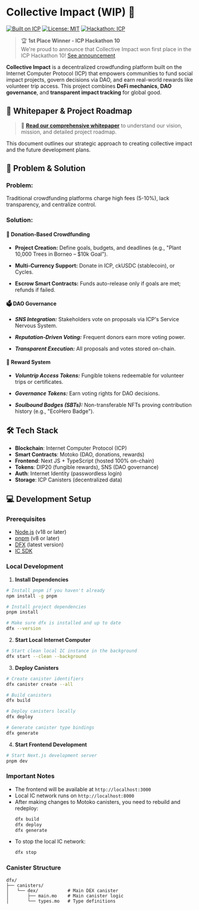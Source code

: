 # Collective Impact (WIP) 🌱

[![Built on ICP](https://img.shields.io/badge/Built%20on-Internet%20Computer-blue)](https://internetcomputer.org/)
[![License: MIT](https://img.shields.io/badge/License-MIT-green)](LICENSE)
[![Hackathon: ICP](https://img.shields.io/badge/Hackathon-ICP-9cf)](https://dfinity.org/hackathons)

> 🏆 **1st Place Winner - ICP Hackathon 10**  
> We're proud to announce that Collective Impact won first place in the ICP Hackathon 10! [See announcement](https://www.instagram.com/p/DF2sPoHT3TP/)

**Collective Impact** is a decentralized crowdfunding platform built on the Internet Computer Protocol (ICP) that empowers communities to fund social impact projects, govern decisions via DAO, and earn real-world rewards like volunteer trip access. This project combines **DeFi mechanics**, **DAO governance**, and **transparent impact tracking** for global good.

## 📖 **Whitepaper & Project Roadmap**

> 🌟 **[Read our comprehensive whitepaper](https://muslimalfatih.notion.site/Collective-Impact-Whitepaper-18d11b35f693807a985fee78a5286490)** to understand our vision, mission, and detailed project roadmap.

This document outlines our strategic approach to creating collective impact and the future development plans.

## 🚀 Problem & Solution  
### **Problem**:  
Traditional crowdfunding platforms charge high fees (5-10%), lack transparency, and centralize control.  

### **Solution**:  

#### 🌱 Donation-Based Crowdfunding
- **Project Creation:** Define goals, budgets, and deadlines (e.g., "Plant 10,000 Trees in Borneo – $10k Goal").

- **Multi-Currency Support:** Donate in ICP, ckUSDC (stablecoin), or Cycles.

- **Escrow Smart Contracts:** Funds auto-release only if goals are met; refunds if failed.

#### 🗳️ DAO Governance
- ***SNS Integration:*** Stakeholders vote on proposals via ICP's Service Nervous System.

- ***Reputation-Driven Voting:*** Frequent donors earn more voting power.

- ***Transparent Execution:*** All proposals and votes stored on-chain.

#### 🎁 Reward System
- ***Voluntrip Access Tokens:*** Fungible tokens redeemable for volunteer trips or certificates.

- ***Governance Tokens:*** Earn voting rights for DAO decisions.

- ***Soulbound Badges (SBTs):*** Non-transferable NFTs proving contribution history (e.g., "EcoHero Badge").


## 🛠️ Tech Stack
- **Blockchain**: Internet Computer Protocol (ICP)
- **Smart Contracts**: Motoko (DAO, donations, rewards)
- **Frontend**: Next JS + TypeScript (hosted 100% on-chain)
- **Tokens**: DIP20 (fungible rewards), SNS (DAO governance)
- **Auth**: Internet Identity (passwordless login)
- **Storage**: ICP Canisters (decentralized data)

## 💻 Development Setup

### Prerequisites
- [Node.js](https://nodejs.org/) (v18 or later)
- [pnpm](https://pnpm.io/) (v8 or later)
- [DFX](https://internetcomputer.org/docs/current/developer-docs/build/install-dfx) (latest version)
- [IC SDK](https://internetcomputer.org/docs/current/developer-docs/setup/install/)

### Local Development

1. **Install Dependencies**
```bash
# Install pnpm if you haven't already
npm install -g pnpm

# Install project dependencies
pnpm install

# Make sure dfx is installed and up to date
dfx --version
```

2. **Start Local Internet Computer**
```bash
# Start clean local IC instance in the background
dfx start --clean --background
```

3. **Deploy Canisters**
```bash
# Create canister identifiers
dfx canister create --all

# Build canisters
dfx build

# Deploy canisters locally
dfx deploy

# Generate canister type bindings
dfx generate
```

4. **Start Frontend Development**
```bash
# Start Next.js development server
pnpm dev
```

### Important Notes
- The frontend will be available at `http://localhost:3000`
- Local IC network runs on `http://localhost:8000`
- After making changes to Motoko canisters, you need to rebuild and redeploy:
  ```bash
  dfx build
  dfx deploy
  dfx generate
  ```
- To stop the local IC network:
  ```bash
  dfx stop
  ```

### Canister Structure
```
dfx/
├── canisters/
│   └── dex/           # Main DEX canister
│       ├── main.mo    # Main canister logic
│       └── types.mo   # Type definitions
```

